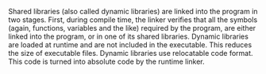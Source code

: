 Shared libraries (also called dynamic libraries) are linked into the program in two stages. First, during compile time, the linker verifies that all the symbols (again, functions, variables and the like) required by the program, are either linked into the program, or in one of its shared libraries.
Dynamic libraries are loaded at runtime and are not included in the executable. This reduces the size of executable files. Dynamic libraries use relocatable code format. This code is turned into absolute code by the runtime linker.

